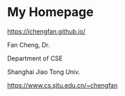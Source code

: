 # My Homepage

https://ichengfan.github.io/


Fan Cheng, Dr.

Department of CSE

Shanghai Jiao Tong Univ.

https://www.cs.sjtu.edu.cn/~chengfan
